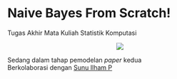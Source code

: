 # Naive Bayes From Scratch!
Tugas Akhir Mata Kuliah Statistik Komputasi

<p align="center">
<img src="https://i.ibb.co/F0TkbYf/bnb.png"/></p>

Sedang dalam tahap pemodelan <i>paper</i> kedua<br>
Berkolaborasi dengan <a href="https://github.com/sunudika">Sunu Ilham P</a>
